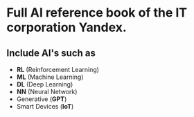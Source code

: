 # Full AI reference book of the IT corporation Yandex.

## Include AI's such as

- **RL** (Reinforcement Learning)
- **ML** (Machine Learning)
- **DL** (Deep Learning)
- **NN** (Neural Network)
- Generative (**GPT**)
- Smart Devices (**IoT**)
